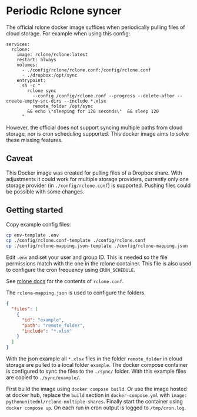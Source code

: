 # Periodic Rclone syncer

The official rclone docker image suffices when periodically pulling files of cloud storage. 
For example when using this config: 

    services:
      rclone:
        image: rclone/rclone:latest
        restart: always
        volumes:
          - ./config/rclone/rclone.conf:/config/rclone.conf
          - ./dropbox:/opt/sync
        entrypoint:
          sh -c "
            rclone sync
              --config /config/rclone.conf --progress --delete-after --create-empty-src-dirs --include *.xlsx 
              remote_folder /opt/sync
            && echo \"sleeping for 120 seconds\"  && sleep 120
          "

However, the official does not support syncing multiple paths from cloud storage, nor is cron scheduling supported. 
This docker image aims to solve these missing features.

## Caveat 

This Docker image was created for pulling files of a Dropbox share. With adjustments it could work for multiple storage 
providers, currently only one storage provider (in `./config/rclone.conf`) is supported. Pushing files could be possible 
with some changes.

## Getting started

Copy example config files:

```bash
cp env-template .env
cp ./config/rclone.conf-template ./config/rclone.conf
cp ./config/rclone-mapping.json-template ./config/rclone-mapping.json
```

Edit `.env` and set your user and group ID. This is needed so the file permissions match with the one in the rclone 
container. This file is also used to configure the cron frequency using `CRON_SCHEDULE`.

See [rclone docs](https://rclone.org/docs/) for the contents of `rclone.conf`.

The `rclone-mapping.json` is used to configure the folders.

```json
{
  "files": [
    {
      "id": "example",
      "path": "remote_folder",
      "include": "*.xlsx"
    }
  ]
}
```

With the json example all `*.xlsx` files in the folder `remote_folder` in cloud storage are pulled to a local folder 
`example`. The docker compose container is configured to sync the files to the `./sync/` folder. With this example 
files are copied to `./sync/example/`.

First build the image using `docker compose build`. Or use the image hosted at docker hub, replace the `build` section in `docker-compose.yml` with `image: pythonunitednl/rclone-multiple-shares`. Finally start the container using `docker compose up`. On each run in cron output is logged to `/tmp/cron.log`.
